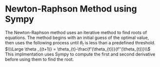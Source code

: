 # Newton-Raphson Method using Sympy
The Newton-Raphson method uses an iterative method to find roots of equations. The method begins with an initial guess of the optimal value, then uses the following process until $\theta_{t}$ is less than a predefined threshold.
$\\\Large \theta _{(t+1)} =  \theta_{t}-\frac{f'(\theta_{t})}{f''(\theta_{t})}\\$ 
This implmentation uses Sympy to compute the first and second derivative before using them to find the root. 

